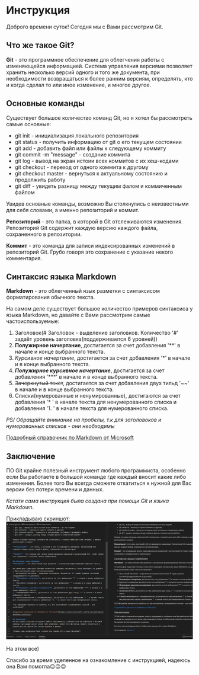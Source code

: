 # Инструкция
Доброго времени суток! Сегодня мы с Вами рассмотрим Git.

## Что же такое Git?

**Git** - это программное обеспечение для облегчения работы с изменяющейся информацией. Система управления версиями позволяет хранить несколько версий одного и того же документа, при необходимости возвращаться к более ранним версиям, определять, кто и когда сделал то или иное изменение, и многое другое.

## Основные команды
Существует большое количество команд Git, но я хотел бы рассмотреть самые основные:
* git init - инициализация локального репозитория
* git status - получить информацию от git о его текущем состоянии
* git add - добавить файл или файлы к следующему коммиту
* git commit -m "message" - создание коммита
* git log - вывод на экран истоии всех коммитов с их хеш-кодами
* git checkout - переход от одного коммита к другому
* git checkout master - вернуться к актуальному состоянию и продолжить работу
* git diff - увидеть разницу между текущим фалом и коммиченным файлом

Увидев основные команды, возможно Вы столкнулись с неизвестными для себя словами, а именно репозиторий и коммит.

**Репозиторий** - это папка, в которой в Git отслеживаются изменения. Репозиторий Git содержит каждую версию каждого файла, сохраненного в репозитории.

**Коммит** - это команда для записи индексированных изменений в репозиторий Git. Грубо говоря это сохранение с указание некого комментария.

## Синтаксис языка Markdown
**Markdown** - это облегченный язык разметки с синтаксисом форматирования обычного текста.

На самом деле существует большое количество примеров синтаксиса у языка Markdown, но давайте с Вами рассмотрим самые частоиспользуемые:
1. Заголовок(# Заголовок - выделение заголовков. Количество '#' задаёт уровень заголовка(поддерживается 6 уровней))
2. **Полужирное начертание**, достигается за счет добавления '**' в начале и конце выбранного текста.
3. *Курсивное начертание*, достигается за счет добавления '*' в начале и в конце выбранного текста.
4. ***Полужирное курсивное начертание***, достигается за счет добавления '***' в начале и в конце выбранного текста.
5. ~~Зачеркнутый текст~~, достигается за счет добавления двух тильд '~~' в начале и в конце выбранного текста.
6. Списки(нумерованные и ненумированные), достигаются за счет добавления '* ' в начале текста для ненумерованного списка и добавления '1. ' в начале текста для нумерованного списка.

*PS/ Обращайте внимание на пробелы, т.к для заголовоков и нумерованных списков - они необходимы*

[Подробный справочник по Markdown от Microsoft](https://learn.microsoft.com/ru-ru/contribute/markdown-reference)

## Заключение
ПО Git крайне полезный инструмент любого программиста, особенно если Вы работаете в большой команде где каждый вносит какие либо изменения. Более того Вы всегда сможете откатиться к нужной для Вас версии без потери времени и данных. 

*Кстати сама инструкция была создана при помощи Git и языка Markdown*. 

Прикладываю скриншот:
 ![скриншот](Screenshot_4.png)

На этом все)

Спасибо за время уделенное на ознакомление с инструкцией, надеюсь она Вам помогла😉😉😉
